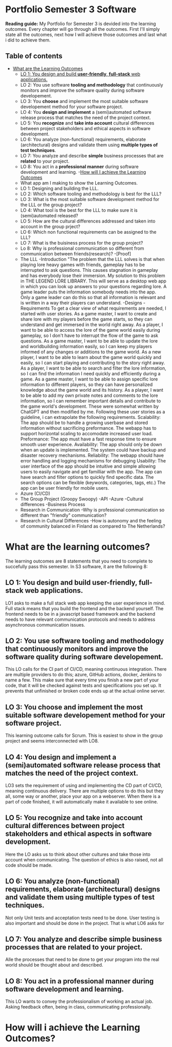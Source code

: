 # Portfolio Semester 3 Software
**Reading guide:**
My Portfolio for Semester 3 is devided into the learning outcomes. Every chapter will go through all the outcomes. First I'll simply state all the outcomes, next how I will achieve those outcomes and last what i did to achieve them. 
## Table of contents
   - [What are the Learning Outcomes](#what-are-the-learning-outcomes)
      	- [LO 1: You design and build **user-friendly**, **full-stack** web applications.](#lo-1:-you-design-and-build-user-friendly-full-stack-web-applications)
      	- LO 2: You use software **tooling and methodology** that continuously monitors and improve the software quality during software developement.
      	- LO 3: You **choose** and implement the most suitable software developement method for your software project. 
      	- LO 4: You **design and implement** a (semi)automated software release process that matches the need of the project context. 
      	- LO 5: You **recognize** and **take into account** cultural differences between project stakeholders and ethical aspects in software development.
      	- LO 6: You analyze (non-functional) requirements, elaborate (architectural) designs and validate them using **multiple types of test techniques**.
      	- LO 7: You analyze and describe **simple** business processes that are **related** to your project.
      	- LO 8: You act in a **professional manner** during software development and learning.
  -[How will I achieve the Learning Outcomes](#how-will-i-achieve-the-learning-outcomes)
	 - What app am I making to show the Learning Outcomes. 
	 - LO 1: Designing and building the LLL. 
	 - LO 2: Which software tooling and methodology is best for the LLL?
	 - LO 3: What is the most suitable software development method for the LLL or the group project?
	 - LO 4: What tool is the best for the LLL to make sure it is (semi)automated released?
	 - LO 5: How are the cultural differences addressed and taken into account in the group prject?
	 - LO 6: Which non functional requirements can be assigned to the LLL?
	 - LO 7: What is the buisiness process for the group project?
	 - Lo 8: Why is professional communication so different from communication between friends(research)?
  -[Proof] 
	  - The LLL
	-Introduction
			"The problem that the LLL solves is that when playing lore heavy games with friends, gameplay has to be interrupted to ask questions. This causes stagnation in gameplay and has everybody lose their immersion. 
			My solution to this problem in THE LEGEND LORE LIBRARY. This will serve as a desktop web app in which you can look up answers to your questions regarding lore. A game leader puts the information somebody needs into the app.
			Only a game leader can do this so that all information is relevant and is written in a way their players can understand. 
		-Designs
		-Requirements
			To get a clear view of what requirements are needed, I started with user stories. 
			As a game master, I want to create and share lore with my players before the game starts, so they can understand and get immersed in the world right away.
			As a player, I want to be able to access the lore of the game world easily during gameplay, so I don't have to interrupt the flow of the game to ask questions.
			As a game master, I want to be able to update the lore and worldbuilding information easily, so I can keep my players informed of any changes or additions to the game world.
			As a new player, I want to be able to learn about the game world quickly and easily, so I can start playing and contributing to the story right away.
			As a player, I want to be able to search and filter the lore information, so I can find the information I need quickly and efficiently during a game.
			As a game master, I want to be able to assign specific lore information to different players, so they can have personalized knowledge about the game world and its history.
			As a player, I want to be able to add my own private notes and comments to the lore information, so I can remember important details and contribute to the game world's development.
			These were somewhat written by ChatGPT and then modified by me. Following these user stories as a guideline, i can extrapolate the following requirements. 
			Scalability:
				The app should be to handle a growing userbase and stored information without sacrificing preformance. 
				The webapp has to support horizontal scaling to accomodate increased user load.
			Preformance: 
				The app must have a fast response time to ensure smooth user experience.
			Availability:
				The app should only be down when an update is implemented. 
				The system could have backup and disaster recovery mechanisms.
			Reliability:
				The webapp should have error handling and logging mechanisms for debugging
			Usability:
				The user interface of the app should be intuitive and simple allowing users to easily navigate and get familliar with the app. 
				The app can have search and filter options to quickly find specific data. 
				The search options can be flexible (keywords, categories, tags, etc.)
				The app can be user friendly for mobile users.
	  - Azure (CI/CD)	
	  - The Group Project (Groopy Swoopy)
		-API
		-Azure
		-Cultural differences
		-Business Process
	  - Research in Communication
		-Why is professional communication so different than "friendly" communication?
	  - Research in Cultural Differences
		-How is autonomy and the feeling of community balanced in Finland as compared to The Netherlands?
		

# What are the learning outcomes?
The learning outcomes are 8 statements that you need to complete to succefully pass this semester. In S3 software, it are the following 8:

## LO 1: You design and build user-friendly, full-stack web applications.
LO1 asks to make a full stack web app keeping the user experience in mind. Full stack means that you build the frontend and the backend yourself. The frontend needs to be in a javascript based framework and the backend needs to have relevant communication protocols and needs to address asynchronous communication issues. 

## LO 2: You use software **tooling and methodology** that continuously monitors and improve the software quality during software developement.
This LO calls for the CI part of CI/CD, meaning continuous integration. There are multiple providers to do this; azure, GitHub actions, docker, Jenkins to name a few. This make sure that every time you finish a new part of your code, that it will be checked against tests and specifications you set up. It prevents that unfinished or broken code ends up at the actual online server.  

## LO 3: You **choose** and implement the most suitable software developement method for your software project. 
This learning outcome calls for Scrum. This is easiest to show in the group project and seems interconnected with LO8. 

## LO 4: You **design and implement** a (semi)automated software release process that matches the need of the project context. 
LO3 sets the requirement of using and implementing the CD part of CI/CD, meaning continuous delivery. There are multiple options to do this but they all, some way or another, place your app on a webserver. When there is a part of code finished, it will automatically make it available to see online. 

## LO 5: You **recognize** and **take into account** cultural differences between project stakeholders and ethical aspects in software development.
Here the LO asks us to think about other cultures and take those into account when communicating. The question of ethics is also raised, not all code should be made. 

## LO 6: You analyze (non-functional) requirements, elaborate (architectural) designs and validate them using **multiple types of test techniques**.
Not only Unit tests and acceptation tests need to be done. User testing is also important and should be done in the project. That is what LO6 asks for

## LO 7: You analyze and describe **simple** business processes that are **related** to your project.
Alle the processes that need to be done to get your program into the real world should be thought about and described. 

## LO 8: You act in a **professional manner** during software development and learning.
This LO wants to convey the professionalism of working an actual job. Asking feedback often, being in class, communicating professionally. 


# How will i achieve the Learning Outcomes?
